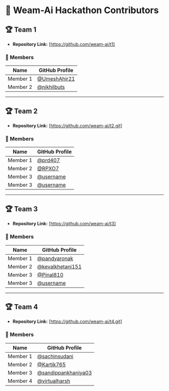 # 🚀 Weam-Ai Hackathon Contributors

## 🏆 Team 1

- **Repository Link:** [https://github.com/weam-ai/t1]

### 👥 Members
| Name | GitHub Profile |
|------|----------------|
| Member 1 | [@UmeshAhir21](https://github.com/UmeshAhir21) |
| Member 2 | [@nikhilbuts](https://github.com/nikhilbuts)
---

## 🏆 Team 2

- **Repository Link:** [https://github.com/weam-ai/t2.git]

### 👥 Members
| Name | GitHub Profile |
|------|----------------|
| Member 1 | [@prd407](https://github.com/prd407) |
| Member 2 | [@RPXO7](https://github.com/RPXO7) |
| Member 3 | [@username](https://github.com/username) |
| Member 3 | [@username](https://github.com/username) |


---

## 🏆 Team 3

- **Repository Link:** [https://github.com/weam-ai/t3]

### 👥 Members
| Name | GitHub Profile |
|------|----------------|
| Member 1 | [@pandyaronak](https://github.com/pandyaronak) |
| Member 2 | [@kevalkhetani151](https://github.com/kevalkhetani151) |
| Member 3 | [@Pinal810](https://github.com/Pinal810) |
| Member 3 | [@username](https://github.com/username) |


---

## 🏆 Team 4

- **Repository Link:** [https://github.com/weam-ai/t4.git]

### 👥 Members
| Name | GitHub Profile |
|------|----------------|
| Member 1 | [@sachinsudani](https://github.com/sachinsudani) |
| Member 2 | [@Kartik765](https://github.com/Kartik765) |
| Member 3 | [@sandippankhaniya03](https://github.com/sandippankhaniya03) |
| Member 4 | [@virtualharsh](https://github.com/virtualharsh) |



